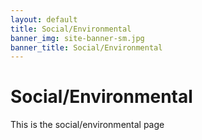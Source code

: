 ```yaml
---
layout: default
title: Social/Environmental
banner_img: site-banner-sm.jpg
banner_title: Social/Environmental
---
```

# Social/Environmental

This is the social/environmental page
